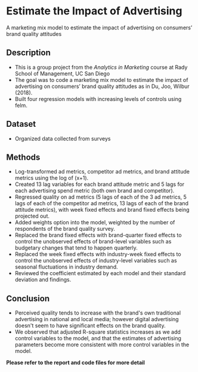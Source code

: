 # Estimate the Impact of Advertising
A marketing mix model to estimate the impact of advertising on consumers’ brand quality attitudes

## Description
- This is a group project from the *Analytics in Marketing* course at Rady School of Management, UC San Diego
- The goal was to code a marketing mix model to estimate the impact of advertising on consumers’ brand quality attitudes as in Du, Joo, Wilbur (2018).
- Built four regression models with increasing levels of controls using felm.

## Dataset
- Organized data collected from surveys

## Methods
- Log-transformed ad metrics, competitor ad metrics, and brand attitude metrics using the log of (x+1).
- Created 13 lag variables for each brand attitude metric and 5 lags for each advertising spend metric (both own brand and competitor).
- Regressed quality on ad metrics (5 lags of each of the 3 ad metrics, 5 lags of each of the competitor ad metrics, 13 lags of each of the brand attitude metrics), with week fixed effects and brand fixed effects being projected out. 
- Added weights option into the model, weighted by the number of respondents of the brand quality survey.
- Replaced the brand fixed effects with brand-quarter fixed effects to control the unobserved effects of brand-level variables such as budgetary changes that tend to happen quarterly.
- Replaced the week fixed effects with industry-week fixed effects to control the unobserved effects of industry-level variables such as seasonal fluctuations in industry demand. 
- Reviewed the coefficient estimated by each model and their standard deviation and findings. 

## Conclusion
- Perceived quality tends to increase with the brand's own traditional advertising in national and local media; however digital advertising doesn't seem to have significant effects on the brand quality.
- We observed that adjusted R-square statistics increases as we add control variables to the model, and that the estimates of advertising parameters become more consistent with more control variables in the model. 

**Please refer to the report and code files for more detail**
